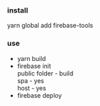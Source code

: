 ### install

yarn global add firebase-tools

### use

- yarn build
- firebase init  
  public folder - build  
  spa - yes  
  host - yes
- firebase deploy
